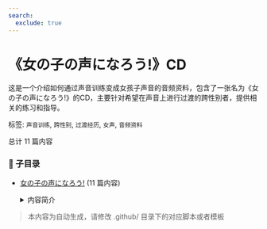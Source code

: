 ```yaml
---
search:
  exclude: true
---
```



# 《女の子の声になろう!》CD

这是一个介绍如何通过声音训练变成女孩子声音的音频资料，包含了一张名为《女の子の声になろう!》的CD，主要针对希望在声音上进行过渡的跨性别者，提供相关的练习和指导。


标签: `声音训练`, `跨性别`, `过渡经历`, `女声`, `音频资料`


总计 11 篇内容


### 📁 子目录

- [女の子の声になろう!](女の子の声になろう!) (11 篇内容)
  <details><summary>内容简介</summary>

  该目录包含与变声训练相关的资源，旨在帮助跨性别女性在声音转变过程中获得技巧和指导。内容涵盖声音改造的各个步骤，包括地声和裏声的训练，适合希望提升声音女性化的个体。
  </details>


> 本内容为自动生成，请修改 .github/ 目录下的对应脚本或者模板
